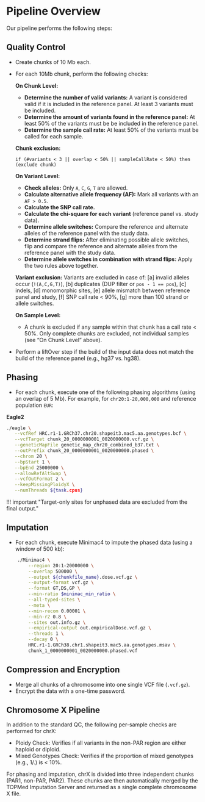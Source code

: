 # Pipeline Overview

Our pipeline performs the following steps:

## Quality Control

* Create chunks of 10 Mb each.
* For each 10Mb chunk, perform the following checks:

    **On Chunk Level:**

    * **Determine the number of valid variants:** A variant is considered valid if it is included in the reference panel. At least 3 variants must be included.
    * **Determine the amount of variants found in the reference panel:** At least 50% of the variants must be be included in the reference panel.
    * **Determine the sample call rate:** At least 50% of the variants must be called for each sample.

    **Chunk exclusion:**
    ```
    if (#variants < 3 || overlap < 50% || sampleCallRate < 50%) then (exclude chunk)
    ```

    **On Variant Level:**

    * **Check alleles:** Only `A`, `C`, `G`, `T` are allowed.
    * **Calculate alternative allele frequency (AF):** Mark all variants with an `AF > 0.5`.
    * **Calculate the SNP call rate.**
    * **Calculate the chi-square for each variant** (reference panel vs. study data).
    * **Determine allele switches:** Compare the reference and alternate alleles of the reference panel with the study data.
    * **Determine strand flips:** After eliminating possible allele switches, flip and compare the reference and alternate alleles from the reference panel with the study data.
    * **Determine allele switches in combination with strand flips:** Apply the two rules above together.

    **Variant exclusion:** Variants are excluded in case of: [a] invalid alleles occur (`!(A,C,G,T)`), [b] duplicates (DUP filter or `pos - 1 == pos`), [c] indels, [d] monomorphic sites, [e] allele mismatch between reference panel and study, [f] SNP call rate < 90%, [g] more than 100 strand or allele switches.

    **On Sample Level:**

    * A chunk is excluded if any sample within that chunk has a call rate < 50%. Only complete chunks are excluded, not individual samples (see “On Chunk Level” above).


* Perform a liftOver step if the build of the input data does not match the build of the reference panel (e.g., hg37 vs. hg38).

## Phasing

* For each chunk, execute one of the following phasing algorithms (using an overlap of 5 Mb). For example, for `chr20:1-20,000,000` and reference population `EUR`:

**Eagle2**

````sh
./eagle \
   --vcfRef HRC.r1-1.GRCh37.chr20.shapeit3.mac5.aa.genotypes.bcf \
   --vcfTarget chunk_20_0000000001_0020000000.vcf.gz \
   --geneticMapFile genetic_map_chr20_combined_b37.txt \
   --outPrefix chunk_20_0000000001_0020000000.phased \
   --chrom 20 \
   --bpStart 1 \
   --bpEnd 25000000 \
   --allowRefAltSwap \
   --vcfOutFormat z \
   --keepMissingPloidyX \
   --numThreads ${task.cpus}
````

!!! important  "Target-only sites for unphased data are excluded from the final output."


## Imputation

* For each chunk, execute Minimac4 to impute the phased data (using a window of 500 kb):

````sh
    ./Minimac4 \
        --region 20:1-20000000 \
        --overlap 500000 \
        --output ${chunkfile_name}.dose.vcf.gz \
        --output-format vcf.gz \
        --format GT,DS,GP \
        --min-ratio $minimac_min_ratio \
        --all-typed-sites \
        --meta \
        --min-recom 0.00001 \
        --min-r2 0.8 \
        --sites out.info.gz \
        --empirical-output out.empiricalDose.vcf.gz \
        --threads 1 \
        --decay 0 \
        HRC.r1-1.GRCh38.chr1.shapeit3.mac5.aa.genotypes.msav \
        chunk_1_0000000001_0020000000.phased.vcf
````

## Compression and Encryption

* Merge all chunks of a chromosome into one single VCF file (`.vcf.gz`).
* Encrypt the data with a one-time password.

## Chromosome X Pipeline

In addition to the standard QC, the following per-sample checks are performed for chrX:

* Ploidy Check: Verifies if all variants in the non-PAR region are either haploid or diploid.
* Mixed Genotypes Check: Verifies if the proportion of mixed genotypes (e.g., 1/.) is < 10%.

For phasing and imputation, chrX is divided into three independent chunks (PAR1, non-PAR, PAR2). These chunks are then automatically merged by the TOPMed Imputation Server and returned as a single complete chromosome X file.
